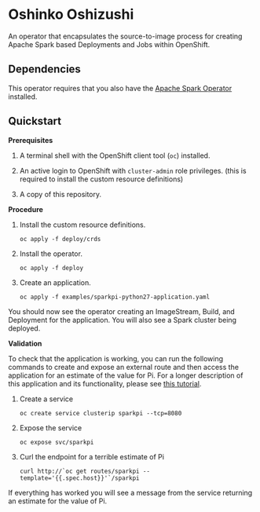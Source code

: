 # Oshinko Oshizushi

An operator that encapsulates the source-to-image process for creating Apache
Spark based Deployments and Jobs within OpenShift.

## Dependencies

This operator requires that you also have the
[Apache Spark Operator](https://operatorhub.io/operator/radanalytics-spark) installed.

## Quickstart

**Prerequisites**

1. A terminal shell with the OpenShift client tool (`oc`) installed.

1. An active login to OpenShift with `cluster-admin` role privileges.
   (this is required to install the custom resource definitions)

1. A copy of this repository.

**Procedure**

1. Install the custom resource definitions.
   ```
   oc apply -f deploy/crds
   ```

1. Install the operator.
   ```
   oc apply -f deploy
   ```

1. Create an application.
   ```
   oc apply -f examples/sparkpi-python27-application.yaml
   ```

You should now see the operator creating an ImageStream, Build, and Deployment
for the application. You will also see a Spark cluster being deployed.

**Validation**

To check that the application is working, you can run the following commands
to create and expose an external route and then access the application for an estimate
of the value for Pi. For a longer description of this application and its
functionality, please see [this tutorial](https://radanalytics.io/my-first-radanalytics-app.html).

1. Create a service
   ```
   oc create service clusterip sparkpi --tcp=8080
   ```

1. Expose the service
   ```
   oc expose svc/sparkpi
   ```

1. Curl the endpoint for a terrible estimate of Pi
   ```
   curl http://`oc get routes/sparkpi --template='{{.spec.host}}'`/sparkpi
   ```

If everything has worked you will see a message from the service returning
an estimate for the value of Pi.
